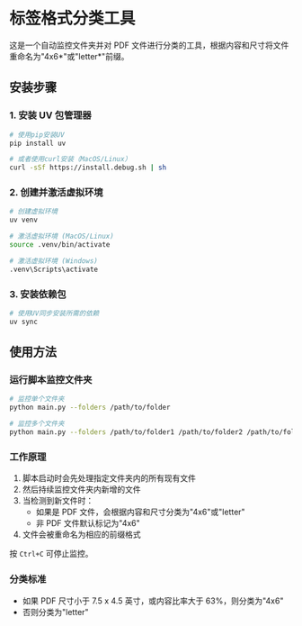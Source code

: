 # 标签格式分类工具

这是一个自动监控文件夹并对 PDF 文件进行分类的工具，根据内容和尺寸将文件重命名为"4x6*"或"letter*"前缀。

## 安装步骤

### 1. 安装 UV 包管理器

```bash
# 使用pip安装UV
pip install uv

# 或者使用curl安装（MacOS/Linux）
curl -sSf https://install.debug.sh | sh
```

### 2. 创建并激活虚拟环境

```bash
# 创建虚拟环境
uv venv

# 激活虚拟环境 (MacOS/Linux)
source .venv/bin/activate

# 激活虚拟环境 (Windows)
.venv\Scripts\activate
```

### 3. 安装依赖包

```bash
# 使用UV同步安装所需的依赖
uv sync


```

## 使用方法

### 运行脚本监控文件夹

```bash
# 监控单个文件夹
python main.py --folders /path/to/folder

# 监控多个文件夹
python main.py --folders /path/to/folder1 /path/to/folder2 /path/to/folder3
```

### 工作原理

1. 脚本启动时会先处理指定文件夹内的所有现有文件
2. 然后持续监控文件夹内新增的文件
3. 当检测到新文件时：
   - 如果是 PDF 文件，会根据内容和尺寸分类为"4x6"或"letter"
   - 非 PDF 文件默认标记为"4x6"
4. 文件会被重命名为相应的前缀格式

按 `Ctrl+C` 可停止监控。

### 分类标准

- 如果 PDF 尺寸小于 7.5 x 4.5 英寸，或内容比率大于 63%，则分类为"4x6"
- 否则分类为"letter"
